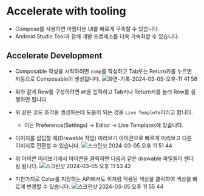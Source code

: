 
# **Accelerate with tooling**

- Compose를 사용하면 아름다운 UI를 빠르게 구축할 수 있습니다.
- Android Studio Tool과 함께 개발 프로세스를 더욱 가속화할 수 있습니다.

## Accelerate Development

- Composable 작성을 시작하려면 `comp`를 작성하고 Tab또는 Return키를 누르면 자동으로 Composable이 생성됩니다.
![화면-기록-2024-03-05-오후-11 41 58](https://github.com/jiwon2724/TIL/assets/70135188/3fe690c1-7586-44e9-9de8-869fe7256258)



- 위와 같게 Row를 구성하려면 `WR`을 입력하고 Tab키나 Return키를 눌러 Row를 실행하면 됩니다.
- 위 같은 코드 조각을 생성하는데 도움이 되는 것을 `Live Templete`이라고 합니다.
    - 이는 Preference(Settings) → Editor → Live Templates에 있습니다.
- 이미지를 삽입할 때(Drawable 작업) 미리보기 아이콘으로 빠르게 미리보고 다른 이미지로 전환할 수 있습니다.
![스크린샷 2024-03-05 오후 11 51 44](https://github.com/jiwon2724/TIL/assets/70135188/91e5634b-8bf1-437b-87ed-0b836b38726d)



- 위 아이콘 미리보기에서 아이콘을 클릭하면 다음과 같은 drawable 파일들이 렌더링 됩니다.
![스크린샷 2024-03-05 오후 11 53 42](https://github.com/jiwon2724/TIL/assets/70135188/644534fc-7712-461d-ba65-f490c84ef2f3)


- 마찬가지로 Color를 지정하는 API에서도 위처럼 적용된 색상을 클릭하여 색상을 빠르게 변경할 수 있습니다.
![스크린샷 2024-03-05 오후 11 55 44](https://github.com/jiwon2724/TIL/assets/70135188/4dbabbcd-f71c-4f40-81c5-22a1783c0902)
